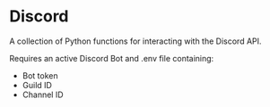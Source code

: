 # Discord
A collection of Python functions for interacting with the Discord API.

Requires an active Discord Bot and .env file containing:
- Bot token
- Guild ID
- Channel ID
